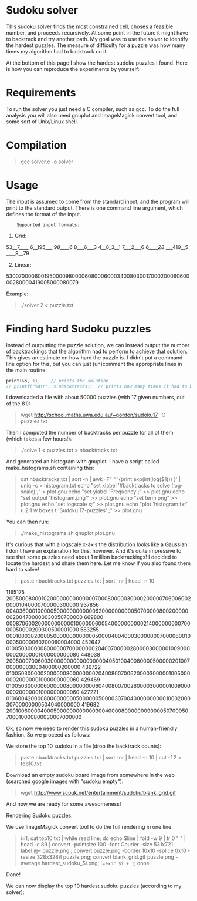 Sudoku solver
======

This sudoku solver finds the most constrained cell, choses a feasible number, and proceeds recursively.
At some point in the future it might have to backtrack and try another path. 
My goal was to use the solver to identify the hardest puzzles. The measure of difficulty for a puzzle was how many times my algorithm had to backtrack on it. 

At the bottom of this page I show the hardest sudoku puzzles I found. Here is how you can reproduce the experiments by yourself:

Requirements
======

To run the solver you just need a C compiler, such as gcc. 
To do the full analysis you will also need gnuplot and ImageMagick convert tool, and some sort of Unix/Linux shell.

Compilation
======

> gcc solver.c -o solver
 
Usage
======


The input is assumed to come from the standard input, and the program will print to the standard output.
There is one command line argument, which defines the format of the input. 


        Supported input formats:
 
 1. Grid:
 
 53__7____
 6__195___
 _98____6_
 8___6___3
 4__8_3__1
 7___2___6
 _6____28_
 ___419__5
 ____8__79
 
 2. Linear:
 
 530070000600195000098000060800060003400803001700020006060000280000419005000080079

Example:

> ./solver 2 < puzzle.txt


Finding hard Sudoku puzzles
======

Instead of outputting the puzzle solution, we can instead output the number of backtrackings that the algorithm had to perform to achieve that solution. This gives an estimate on how hard the puzzle is.
I didn't put a command line option for this, but you can just (un)comment the appropriate lines in the main routine:

```C
print(&s, 1);    // prints the solution
// printf("%d\n", s.nbacktracks);  // prints how many times it had to backtrack
```

I downloaded a file with about 50000 puzzles (with 17 given numbers, out of the 81):

> wget http://school.maths.uwa.edu.au/~gordon/sudoku17 -O puzzles.txt

Then I computed the number of backtracks per puzzle for all of them (which takes a few hours!):

> ./solve 1 < puzzles.txt > nbacktracks.txt

And generated an histogram with gnuplot. I have a script called make_histograms.sh containing this:

> cat nbacktracks.txt | sort -n | awk -F" " '{print exp(int(log($1))) }' | uniq -c > histogram.txt
> echo "set xlabel '#backtracks to solve (log-scale)';"               > plot.gnu
> echo "set ylabel 'Frequency';"                             >> plot.gnu
> echo "set output 'histogram.png'"                     >> plot.gnu
> echo "set term png"                                        >> plot.gnu
> echo "set logscale x;"                        >> plot.gnu
> echo "plot 'histogram.txt' u 2:1 w boxes t 'Sudoku 17-puzzles' ;"  >> plot.gnu


You can then run: 
 
> ./make_histograms.sh
> gnuplot plot.gnu





It's curious that with a logscale x-axis the distribution looks like a Gaussian. I don't have an explanation for this, however. And it's quite impressive to see that some puzzles need about 1 million backtrackings!
I decided to locate the hardest and share them here. Let me know if you also found them hard to solve!


> paste nbacktracks.txt puzzles.txt | sort -nr | head -n 10

1165175 200500080001020000000000000070008000003000020000070600600200001040000700000300000
937856 004036000100000500000000000062000000000050700000800200000002004700000030050700000
669800 000870600200000000000100000060054000000000021400000000070000050000200300500001000
583255 000100038200005000000000000050000400400030000000700006001000050000060200060004000
452647 010050300000800000070000000020400700600280000300000100900000020000001000000000080
448038 200500070060030000000000000000040501004008000050000020100700000003000400000200000
436722 010050300000200000080000000020400800700620000300000100500000020000001000000000060
429469 010050300000600000080000000060400800700260000300000100900000020000001000000000060
427221 010600420000800000000050000005000030700400000000001000200030700000000504040000000
419682 200100600004000500000000000030040000800000009000050700050700010000800030007000000

Ok, so now we need to render this sudoku puzzles in a human-friendly fashion. So we proceed as follows:

We store the top 10 sudoku in a file (drop the backtrack counts):

> paste nbacktracks.txt puzzles.txt | sort -nr | head -n 10 | cut -f 2 > top10.txt

Download an empty sudoku board image from somewhere in the web (searched google images with "sudoku empty"):

> wget http://www.scouk.net/entertainment/sudoku/blank_grid.gif

And now we are ready for some awesomeness! 

Rendering Sudoku puzzles:

We use ImageMagick convert tool to do the full rendering in one line:

> i=1; cat top10.txt | while read line;  do echo $line | fold -w 9 | tr 0 " " | head -c 89 | convert  -pointsize 100 -font Courier -size 531x721 label:@- puzzle.png ; convert puzzle.png -border 10x10 -splice 0x10 -resize 328x328\! puzzle.png; convert blank_grid.gif puzzle.png -average hardest_sudoku_$i.png; i=`expr $i + 1`; done

Done!

We can now display the top 10 hardest sudoku puzzles (according to my solver): 
